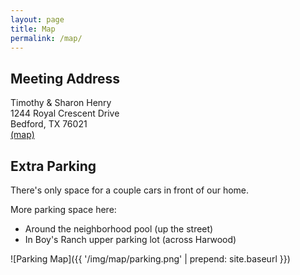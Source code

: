 ```yaml
---
layout: page
title: Map
permalink: /map/
---
```


## Meeting Address


Timothy & Sharon Henry  
1244 Royal Crescent Drive  
Bedford, TX 76021  
<a href="https://www.google.com/maps/dir/My+Location/1244+Royal+Crescent+Drive+Bedford+TX+76021" target="_blank">(map)</a>

## Extra Parking

There's only space for a couple cars in front of our home.

More parking space here:

- Around the neighborhood pool (up the street)
- In Boy's Ranch upper parking lot (across Harwood)

![Parking Map]({{ '/img/map/parking.png' | prepend: site.baseurl }})
